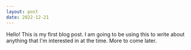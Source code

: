 ```yaml
---
layout: post
date: 2022-12-21
---
```


Hello! This is my first blog post. I am going to be using this to write about anything that I'm interested in at the time. More to come later.
